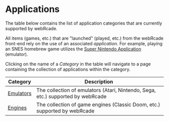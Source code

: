 # Applications

The table below contains the list of application categories that are currently supported by webЯcade. 

All items (games, etc.) that are "launched" (played, etc.) from the webЯcade front-end rely on the use of an associated *application*. For example, playing an SNES homebrew game utilizes the [Super Nintendo Application](../apps/emulators/snes/index.md) (emulator).

Clicking on the name of a *Category* in the table will navigate to a page containing the collection of applications within the category.

| __Category__ | __Description__ |
|----------|------|
| [Emulators](./emulators/index.md) | The collection of emulators (Atari, Nintendo, Sega, etc.) supported by webЯcade |
| [Engines](./engines/index.md) | The collection of game engines (Classic Doom, etc.) supported by webЯcade |
